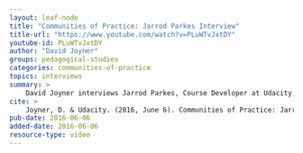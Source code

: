 ```yaml
---
layout: leaf-node
title: "Communities of Practice: Jarrod Parkes Interview"
title-url: "https://www.youtube.com/watch?v=PLuWTvJxtDY"
youtube-id: PLuWTvJxtDY
author: "David Joyner"
groups: pedagogical-studies
categories: communities-of-practice
topics: interviews
summary: >
    David Joyner interviews Jarrod Parkes, Course Developer at Udacity, about Student Isolation in Online Courses.
cite: >
    Joyner, D. & Udacity. (2016, June 6). Communities of Practice: Jarrod Parkes Interview. Retrieved from https://www.youtube.com/watch?v=PLuWTvJxtDY
pub-date: 2016-06-06
added-date: 2016-06-06
resource-type: video
---
```

